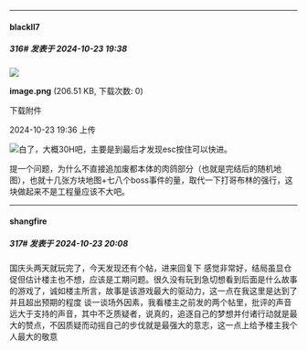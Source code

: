 ﻿
*****

####  blackll7  
##### 316#       发表于 2024-10-23 19:38

<img src="https://img.saraba1st.com/forum/202410/23/193659nr6y1r9urass01b0.png" referrerpolicy="no-referrer">

<strong>image.png</strong> (206.51 KB, 下载次数: 0)

下载附件

2024-10-23 19:36 上传

<img src="https://static.saraba1st.com/image/smiley/face2017/068.png" referrerpolicy="no-referrer">白了，大概30H吧，主要是到最后才发现esc按住可以快进。

提一个问题，为什么不直接追加废都本体的肉鸽部分（也就是完结后的随机地图），也就十几张方块地图+七八个boss事件的量，取代一下打哥布林的强行，这块做起来不是工程量应该不大吧。


*****

####  shangfire  
##### 317#       发表于 2024-10-23 20:08

国庆头两天就玩完了，今天发现还有个帖，进来回复下
感觉非常好，结局虽显仓促但估计楼主也不想，应该是工期问题。很久没有玩到急切想看到后面是什么故事的游戏了，诚如楼主所言，故事是该游戏最大的驱动力，这一点在我这里是达到了并且超出预期的程度
谈一谈场外因素，我看楼主之前发的两个帖里，批评的声音远大于支持的声音，其中不乏质疑者，说真的，追逐自己的梦想并付诸行动就是最大的赞点，不因质疑而动摇自己的步伐就是最强大的意志，这一点上给予楼主我个人最大的敬意

